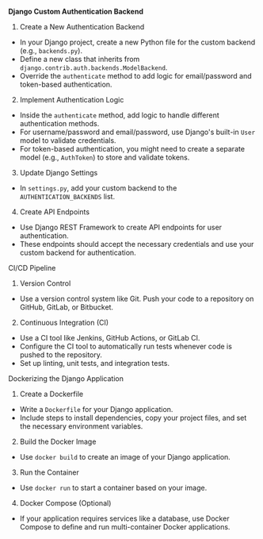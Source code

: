 **Django Custom Authentication Backend**
1. Create a New Authentication Backend
- In your Django project, create a new Python file for the custom backend (e.g., `backends.py`).
- Define a new class that inherits from `django.contrib.auth.backends.ModelBackend`.
- Override the `authenticate` method to add logic for email/password and token-based authentication.
2. Implement Authentication Logic
- Inside the `authenticate` method, add logic to handle different authentication methods.
- For username/password and email/password, use Django's built-in `User` model to validate credentials.
- For token-based authentication, you might need to create a separate model (e.g., `AuthToken`) to store and validate tokens.
3. Update Django Settings
- In `settings.py`, add your custom backend to the `AUTHENTICATION_BACKENDS` list.
4. Create API Endpoints
- Use Django REST Framework to create API endpoints for user authentication.
- These endpoints should accept the necessary credentials and use your custom backend for authentication.

CI/CD Pipeline
1. Version Control
- Use a version control system like Git. Push your code to a repository on GitHub, GitLab, or Bitbucket.
2. Continuous Integration (CI)
- Use a CI tool like Jenkins, GitHub Actions, or GitLab CI.
- Configure the CI tool to automatically run tests whenever code is pushed to the repository.
- Set up linting, unit tests, and integration tests.

Dockerizing the Django Application
1. Create a Dockerfile
- Write a `Dockerfile` for your Django application.
- Include steps to install dependencies, copy your project files, and set the necessary environment variables.
2. Build the Docker Image
- Use `docker build` to create an image of your Django application.
3. Run the Container
- Use `docker run` to start a container based on your image.
4. Docker Compose (Optional)
- If your application requires services like a database, use Docker Compose to define and run multi-container Docker applications.
